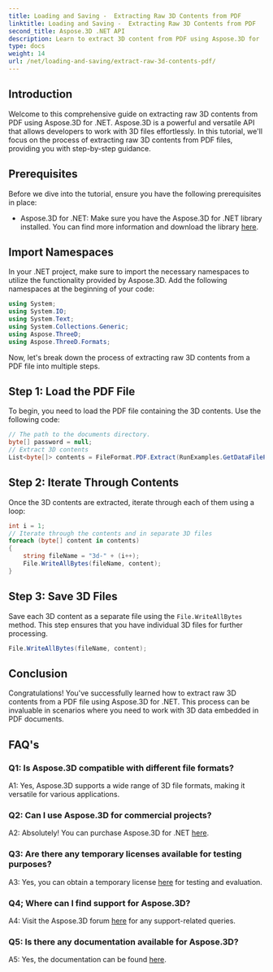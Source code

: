 ```yaml
---
title: Loading and Saving -  Extracting Raw 3D Contents from PDF
linktitle: Loading and Saving -  Extracting Raw 3D Contents from PDF
second_title: Aspose.3D .NET API
description: Learn to extract 3D content from PDF using Aspose.3D for .NET. Step-by-step guide with code examples.
type: docs
weight: 14
url: /net/loading-and-saving/extract-raw-3d-contents-pdf/
---
```

## Introduction

Welcome to this comprehensive guide on extracting raw 3D contents from PDF using Aspose.3D for .NET. Aspose.3D is a powerful and versatile API that allows developers to work with 3D files effortlessly. In this tutorial, we'll focus on the process of extracting raw 3D contents from PDF files, providing you with step-by-step guidance.

## Prerequisites

Before we dive into the tutorial, ensure you have the following prerequisites in place:

- Aspose.3D for .NET: Make sure you have the Aspose.3D for .NET library installed. You can find more information and download the library [here](https://releases.aspose.com/3d/net/).

## Import Namespaces

In your .NET project, make sure to import the necessary namespaces to utilize the functionality provided by Aspose.3D. Add the following namespaces at the beginning of your code:

```csharp
using System;
using System.IO;
using System.Text;
using System.Collections.Generic;
using Aspose.ThreeD;
using Aspose.ThreeD.Formats;
```

Now, let's break down the process of extracting raw 3D contents from a PDF file into multiple steps.

## Step 1: Load the PDF File

To begin, you need to load the PDF file containing the 3D contents. Use the following code:

```csharp
// The path to the documents directory.
byte[] password = null;
// Extract 3D contents
List<byte[]> contents = FileFormat.PDF.Extract(RunExamples.GetDataFilePath("House_Design.pdf"), password);
```

## Step 2: Iterate Through Contents

Once the 3D contents are extracted, iterate through each of them using a loop:

```csharp
int i = 1;
// Iterate through the contents and in separate 3D files
foreach (byte[] content in contents)
{
    string fileName = "3d-" + (i++);
    File.WriteAllBytes(fileName, content);
}
```

## Step 3: Save 3D Files

Save each 3D content as a separate file using the `File.WriteAllBytes` method. This step ensures that you have individual 3D files for further processing.

```csharp
File.WriteAllBytes(fileName, content);
```

## Conclusion

Congratulations! You've successfully learned how to extract raw 3D contents from a PDF file using Aspose.3D for .NET. This process can be invaluable in scenarios where you need to work with 3D data embedded in PDF documents.

## FAQ's

### Q1: Is Aspose.3D compatible with different file formats?

A1: Yes, Aspose.3D supports a wide range of 3D file formats, making it versatile for various applications.

### Q2: Can I use Aspose.3D for commercial projects?

A2: Absolutely! You can purchase Aspose.3D for .NET [here](https://purchase.aspose.com/buy).

### Q3: Are there any temporary licenses available for testing purposes?

A3: Yes, you can obtain a temporary license [here](https://purchase.aspose.com/temporary-license/) for testing and evaluation.

### Q4; Where can I find support for Aspose.3D?

A4: Visit the Aspose.3D forum [here](https://forum.aspose.com/c/3d/18) for any support-related queries.

### Q5: Is there any documentation available for Aspose.3D?

A5: Yes, the documentation can be found [here](https://reference.aspose.com/3d/net/).
